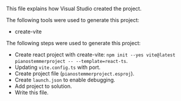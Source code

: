 This file explains how Visual Studio created the project.

The following tools were used to generate this project:
- create-vite

The following steps were used to generate this project:
- Create react project with create-vite: `npm init --yes vite@latest pianostemmerproject -- --template=react-ts`.
- Updating `vite.config.ts` with port.
- Create project file (`pianostemmerproject.esproj`).
- Create `launch.json` to enable debugging.
- Add project to solution.
- Write this file.
